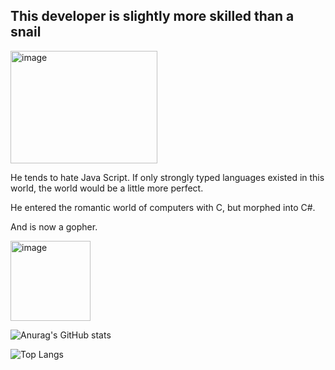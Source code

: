 ## This developer is slightly more skilled than a snail
<img width="235" height="180" alt="image" src="https://github.com/user-attachments/assets/ced089e2-57c9-4e5b-bcb4-c3344fb745e7" />

He tends to hate Java Script.
If only strongly typed languages existed in this world, the world would be a little more perfect.

He entered the romantic world of computers with C, but morphed into C#.

And is now a gopher.

<img width="128" height="128" alt="image" src="https://github.com/user-attachments/assets/e38c06b9-e9f0-4f44-a7e0-4574f0949762" />

<!--
**hongsam14/hongsam14** is a ✨ _special_ ✨ repository because its `README.md` (this file) appears on your GitHub profile.

Here are some ideas to get you started:

- 🔭 I’m currently working on ...
- 🌱 I’m currently learning ...
- 👯 I’m looking to collaborate on ...
- 🤔 I’m looking for help with ...
- 💬 Ask me about ...
- 📫 How to reach me: ...
- 😄 Pronouns: ...
- ⚡ Fun fact: ...
-->

![Anurag's GitHub stats](https://github-readme-stats.vercel.app/api?username=hongsam14&show_icons=true&theme=radical&include_all_commits=true&count_private=true)

![Top Langs](https://github-readme-stats.vercel.app/api/top-langs/?username=hongsam14&exclude_repo=RSP2023,SalonTycoon,craft_week-game,myCPU,RSP2023_ArtWork)
